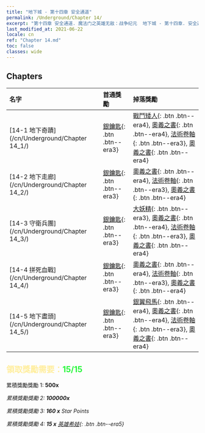 ```yaml
---
title: "地下城 - 第十四章 安全通道"
permalink: /Underground/Chapter 14/
excerpt: "第十四章 安全通道. 魔法门之英雄无敌：战争纪元  地下城 - 第十四章. 安全通道"
last_modified_at: 2021-06-22
locale: cn
ref: "Chapter 14.md"
toc: false
classes: wide
---
```


## Chapters

  | 名字 |  首通獎勵 | 掉落獎勵 |
  |:------------|:------------|:------------| 
  | [14-1 地下奇蹟](/cn/Underground/Chapter 14_1/) | [銀鑰匙](/cn/Items/con_693/){: .btn .btn--era3} | [戰鬥矮人](/cn/Items/unt_200/){: .btn .btn--era4}, [奧義之書](/cn/Items/mat_60/){: .btn .btn--era4}, [法術卷軸](/cn/Items/con_694/){: .btn .btn--era3}, [奧義之書](/cn/Items/mat_53/){: .btn .btn--era4} |
  | [14-2 地下走廊](/cn/Underground/Chapter 14_2/) | [銀鑰匙](/cn/Items/con_693/){: .btn .btn--era3} | [奧義之書](/cn/Items/mat_60/){: .btn .btn--era4}, [法術卷軸](/cn/Items/con_694/){: .btn .btn--era3}, [奧義之書](/cn/Items/mat_53/){: .btn .btn--era4} |
  | [14-3 守衛兵團](/cn/Underground/Chapter 14_3/) | [銀鑰匙](/cn/Items/con_693/){: .btn .btn--era3} | [大妖精](/cn/Items/unt_235/){: .btn .btn--era3}, [奧義之書](/cn/Items/mat_60/){: .btn .btn--era4}, [法術卷軸](/cn/Items/con_694/){: .btn .btn--era3}, [奧義之書](/cn/Items/mat_53/){: .btn .btn--era4} |
  | [14-4 拼死血戰](/cn/Underground/Chapter 14_4/) | [銀鑰匙](/cn/Items/con_693/){: .btn .btn--era3} | [奧義之書](/cn/Items/mat_60/){: .btn .btn--era4}, [法術卷軸](/cn/Items/con_694/){: .btn .btn--era3}, [奧義之書](/cn/Items/mat_53/){: .btn .btn--era4} |
  | [14-5 地下盡頭](/cn/Underground/Chapter 14_5/) | [銀鑰匙](/cn/Items/con_693/){: .btn .btn--era3} | [銀翼飛馬](/cn/Items/unt_202/){: .btn .btn--era4}, [奧義之書](/cn/Items/mat_60/){: .btn .btn--era4}, [法術卷軸](/cn/Items/con_694/){: .btn .btn--era3}, [奧義之書](/cn/Items/mat_53/){: .btn .btn--era4} |


## <span style="color: #ffeea0">   領取獎勵需要：</span><span style="color: #27f73a">15/15</span>

 累積獎勵獎勵 1:  **500x** <i class="fas fa-gem"/>

 累積獎勵獎勵 2:  **100000x** <i class="fas fa-coins"/>

 累積獎勵獎勵 3: **160 x** Star Points

 累積獎勵獎勵 4: **15 x** [英雄希娃](/cn/Items/her_376/){: .btn .btn--era5}

